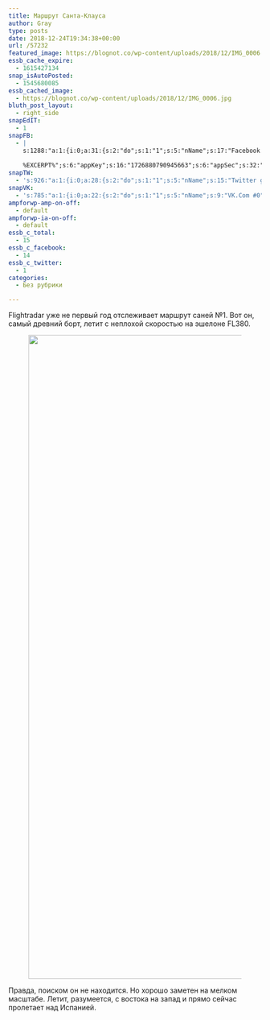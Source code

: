 ```yaml
---
title: Маршрут Санта-Клауса
author: Gray
type: posts
date: 2018-12-24T19:34:38+00:00
url: /57232
featured_image: https://blognot.co/wp-content/uploads/2018/12/IMG_0006.jpg
essb_cache_expire:
  - 1615427134
snap_isAutoPosted:
  - 1545680085
essb_cached_image:
  - https://blognot.co/wp-content/uploads/2018/12/IMG_0006.jpg
bluth_post_layout:
  - right_side
snapEdIT:
  - 1
snapFB:
  - |
    s:1288:"a:1:{i:0;a:31:{s:2:"do";s:1:"1";s:5:"nName";s:17:"Facebook personal";s:9:"msgFormat";s:20:"%TITLE%
    
    %EXCERPT%";s:6:"appKey";s:16:"1726880790945663";s:6:"appSec";s:32:"9915e38ff56996512e9713516c208c4d";s:8:"postType";s:1:"A";s:7:"fltrsOn";i:0;s:5:"fltrs";a:0:{}s:7:"proxyOn";i:0;s:7:"useSURL";i:0;s:1:"v";i:350;s:3:"tpt";s:0:"";s:11:"attachVideo";s:1:"N";s:6:"imgUpl";s:1:"T";s:10:"riComments";s:1:"1";s:12:"riCommentsAA";s:1:"1";s:4:"uMsg";s:0:"";s:11:"accessToken";s:173:"EAAYilsQdH38BAGbBWNeledCJfoCAbh3ym4AOo7xEODbekVAReIRhhi0LAnzPFNAwaat0Tr1xSJoAvsAFJk0GUGmV2bqZBhT8qI3VwPtz681jKSyEZAIsTKbzUciHsYWcVzInMTeIEJAXIR5anW46o6j9lA64XdLsvmYOjvegZDZD";s:8:"authUser";s:17:"10212468541884244";s:12:"authUserName";s:29:"Сергей Петренко";s:4:"pgID";s:32:"133222213376133_2244533312245002";s:9:"wpImgSize";s:4:"full";s:15:"pageAccessToken";s:176:"EAAYilsQdH38BAArYgqPRN5Wkz8N7LbEeqSIxC3YgROS4wqFWGbWukrZAbZC3z29OUDS9aG6y2h0W58mSyspXyC6aBd8RGJaMJlT7C9ortS4TT31ZBIvo0g5meW1hqZBhrwyhi1lmelpiXeH7UBmA6a6BHdHcPFBvFiL4WBZB4NwZDZD";s:8:"isPosted";s:1:"1";s:7:"postURL";s:62:"http://www.facebook.com/133222213376133/posts/2244533312245002";s:5:"pDate";s:19:"2018-12-24 19:34:43";s:9:"isAutoImg";s:1:"A";s:8:"imgToUse";s:0:"";s:9:"isAutoURL";s:1:"A";s:8:"urlToUse";s:0:"";s:4:"doFB";i:0;}}";
snapTW:
  - 's:926:"a:1:{i:0;a:28:{s:2:"do";s:1:"1";s:5:"nName";s:15:"Twitter gray_ru";s:9:"msgFormat";s:14:"%TITLE%  %URL%";s:6:"appKey";s:21:"TtnkhV5ieh7aGiSY4OoJQ";s:6:"appSec";s:41:"HFj5WK0WRg2zQs87LI37ZGRCriUhl7f6tO7YrFVuk";s:7:"fltrsOn";i:0;s:5:"fltrs";a:0:{}s:7:"proxyOn";i:0;s:7:"useSURL";i:0;s:1:"v";i:350;s:5:"twURL";s:27:"https://twitter.com/gray_ru";s:11:"accessToken";s:50:"8518642-cnreXiVT5UwLikpn799CLpoo1W61fufZeTA4z39PIi";s:14:"accessTokenSec";s:45:"36nJUfLC6ZS1VLbdK44CrCxDUIE5u1wYJEQCYnKoKXAUs";s:5:"tw140";i:0;s:10:"riComments";s:1:"1";s:11:"riCommentsM";s:1:"1";s:12:"riCommentsAA";s:1:"1";s:8:"attchImg";s:1:"1";s:9:"wpImgSize";s:4:"full";s:8:"isPosted";s:1:"1";s:4:"pgID";s:19:"1077286472720572417";s:7:"postURL";s:54:"https://twitter.com/gray_ru/status/1077286472720572417";s:5:"pDate";s:19:"2018-12-24 19:34:45";s:9:"isAutoImg";s:1:"A";s:8:"imgToUse";s:0:"";s:9:"isAutoURL";s:1:"A";s:8:"urlToUse";s:0:"";s:4:"doTW";i:0;}}";'
snapVK:
  - 's:785:"a:1:{i:0;a:22:{s:2:"do";s:1:"1";s:5:"nName";s:9:"VK.Com #0";s:9:"msgFormat";s:9:"%EXCERPT%";s:8:"postType";s:1:"I";s:7:"fltrsOn";i:0;s:5:"fltrs";a:0:{}s:7:"proxyOn";i:0;s:7:"useSURL";i:0;s:1:"v";i:350;s:3:"url";s:22:"https://vk.com/gray_ru";s:5:"appID";s:7:"2004042";s:4:"pgID";s:7:"gray_ru";s:8:"authResp";s:159:"https://oauth.vk.com/blank.html#access_token=7c266a94fb1122969e25b20763c347a5bc800e03810fc03ac8d80b4ada40944a2b4a9800ea2c258865182&expires_in=0&user_id=1003673";s:9:"wpImgSize";s:4:"full";s:12:"appAuthToken";s:85:"7c266a94fb1122969e25b20763c347a5bc800e03810fc03ac8d80b4ada40944a2b4a9800ea2c258865182";s:11:"appAuthUser";s:7:"1003673";s:7:"pgIntID";s:7:"1003673";s:9:"isAutoImg";s:1:"A";s:8:"imgToUse";s:0:"";s:9:"isAutoURL";s:1:"A";s:8:"urlToUse";s:0:"";s:4:"doVK";i:0;}}";'
ampforwp-amp-on-off:
  - default
ampforwp-ia-on-off:
  - default
essb_c_total:
  - 15
essb_c_facebook:
  - 14
essb_c_twitter:
  - 1
categories:
  - Без рубрики

---
```








Flightradar уже не первый год отслеживает маршрут саней №1. Вот он, самый древний борт, летит с неплохой скоростью на эшелоне FL380.<figure class="wp-block-image">

<img data-attachment-id="57233" data-permalink="https://blognot.co/57232/img_0006" data-orig-file="https://i2.wp.com/blognot.co/wp-content/uploads/2018/12/IMG_0006.jpg?fit=894%2C1280&ssl=1" data-orig-size="894,1280" data-comments-opened="1" data-image-meta="{&quot;aperture&quot;:&quot;0&quot;,&quot;credit&quot;:&quot;&quot;,&quot;camera&quot;:&quot;&quot;,&quot;caption&quot;:&quot;&quot;,&quot;created_timestamp&quot;:&quot;0&quot;,&quot;copyright&quot;:&quot;&quot;,&quot;focal_length&quot;:&quot;0&quot;,&quot;iso&quot;:&quot;0&quot;,&quot;shutter_speed&quot;:&quot;0&quot;,&quot;title&quot;:&quot;&quot;,&quot;orientation&quot;:&quot;0&quot;}" data-image-title="IMG_0006" data-image-description="" data-medium-file="https://i2.wp.com/blognot.co/wp-content/uploads/2018/12/IMG_0006.jpg?fit=210%2C300&ssl=1" data-large-file="https://i2.wp.com/blognot.co/wp-content/uploads/2018/12/IMG_0006.jpg?fit=715%2C1024&ssl=1" width="894" height="1280" src="https://i1.wp.com/blognot.co/wp-content/uploads/2018/12/IMG_0006.jpg?fit=715%2C1024&ssl=1" alt="" class="wp-image-57233" srcset="https://i2.wp.com/blognot.co/wp-content/uploads/2018/12/IMG_0006.jpg?w=894&ssl=1 894w, https://i2.wp.com/blognot.co/wp-content/uploads/2018/12/IMG_0006.jpg?resize=210%2C300&ssl=1 210w, https://i2.wp.com/blognot.co/wp-content/uploads/2018/12/IMG_0006.jpg?resize=768%2C1100&ssl=1 768w, https://i2.wp.com/blognot.co/wp-content/uploads/2018/12/IMG_0006.jpg?resize=715%2C1024&ssl=1 715w, https://i2.wp.com/blognot.co/wp-content/uploads/2018/12/IMG_0006.jpg?resize=349%2C500&ssl=1 349w, https://i2.wp.com/blognot.co/wp-content/uploads/2018/12/IMG_0006.jpg?resize=800%2C1145&ssl=1 800w, https://i2.wp.com/blognot.co/wp-content/uploads/2018/12/IMG_0006.jpg?resize=559%2C800&ssl=1 559w" sizes="(max-width: 740px) 100vw, 740px" /> </figure> 

Правда, поиском он не находится. Но хорошо заметен на мелком масштабе. Летит, разумеется, с востока на запад и прямо сейчас пролетает над Испанией.